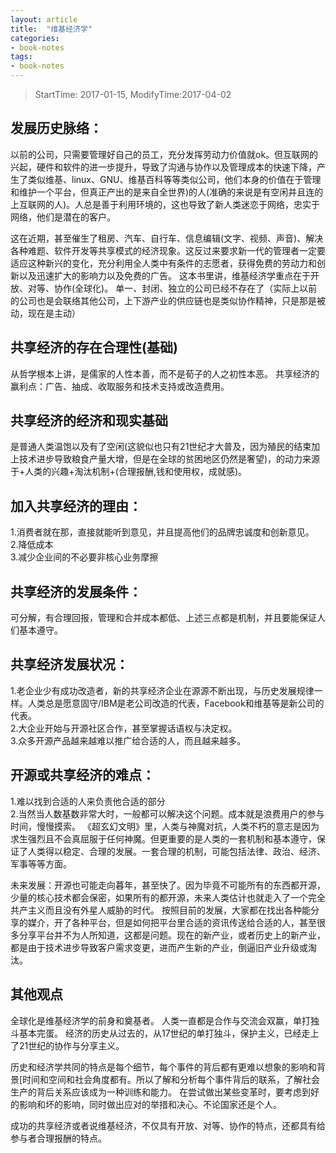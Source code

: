 ```yaml
---
layout: article
title:  "维基经济学"
categories:
- book-notes
tags:
- book-notes
---
```


> StartTime: 2017-01-15, ModifyTime:2017-04-02

<!---more--->

## 发展历史脉络：
以前的公司，只需要管理好自己的员工，充分发挥劳动力价值就ok。但互联网的兴起，硬件和软件的进一步提升，导致了沟通与协作以及管理成本的快速下降，产生了类似维基、linux、GNU、维基百科等等类似公司，他们本身的价值在于管理和维护一个平台，但真正产出的是来自全世界)的人(准确的来说是有空闲并且连的上互联网的人)。人总是善于利用环境的，这也导致了新人类迷恋于网络，忠实于网络，他们是潜在的客户。

这在近期，甚至催生了租房、汽车、自行车、信息编辑(文字、视频、声音)、解决各种难题、软件开发等共享模式的经济现象。这反过来要求新一代的管理者一定要适应这种新兴的变化，充分利用全人类中有条件的志愿者，获得免费的劳动力和创新以及迅速扩大的影响力以及免费的广告。
这本书里讲，维基经济学重点在于开放、对等、协作(全球化)。
单一、封闭、独立的公司已经不存在了（实际上以前的公司也是会联络其他公司，上下游产业的供应链也是类似协作精神，只是那是被动，现在是主动）

## 共享经济的存在合理性(基础)
从哲学根本上讲，是儒家的人性本善，而不是荀子的人之初性本恶。
共享经济的赢利点：广告、抽成、收取服务和技术支持或改造费用。

## 共享经济的经济和现实基础
是普通人类温饱以及有了空闲(这貌似也只有21世纪才大普及，因为殖民的结束加上技术进步导致粮食产量大增，但是在全球的贫困地区仍然是奢望)，的动力来源于+人类的兴趣+淘汰机制+(合理报酬,钱和使用权，成就感)。

## 加入共享经济的理由：
1.消费者就在那，直接就能听到意见，并且提高他们的品牌忠诚度和创新意见。  
2.降低成本   
3.减少企业间的不必要非核心业务摩擦

## 共享经济的发展条件：
可分解，有合理回报，管理和合并成本都低、上述三点都是机制，并且要能保证人们基本遵守。

## 共享经济发展状况：  
1.老企业少有成功改造者，新的共享经济企业在源源不断出现，与历史发展规律一样。人类总是愿意固守/IBM是老公司改造的代表，Facebook和维基等是新公司的代表。  
2.大企业开始与开源社区合作，甚至掌握话语权与决定权。  
3.众多开源产品越来越难以推广给合适的人，而且越来越多。

## 开源或共享经济的难点：
1.难以找到合适的人来负责他合适的部分  
2.当然当人数基数非常大时，一般都可以解决这个问题。成本就是浪费用户的参与时间，慢慢摸索。
《超玄幻文明》里，人类与神魔对抗，人类不朽的意志是因为求生强烈且不会真屈服于任何神魔。但更重要的是人类的一套机制和基本遵守，保证了人类得以稳定、合理的发展。一套合理的机制，可能包括法律、政治、经济、军事等等方面。

未来发展：开源也可能走向暮年，甚至快了。因为毕竟不可能所有的东西都开源，少量的核心技术都会保密，如果所有的都开源，未来人类估计也就走入了一个完全共产主义而且没有外星人威胁的时代。
按照目前的发展，大家都在找出各种能分享的媒介，开了各种平台，但是如何把平台里合适的资讯传送给合适的人，甚至很多分享平台并不为人所知道，这都是问题。现在的新产业，或者历史上的新产业，都是由于技术进步导致客户需求变更，进而产生新的产业，倒逼旧产业升级或淘汰。

## 其他观点
全球化是维基经济学的前身和奠基者。
人类一直都是合作与交流会双赢，单打独斗基本完蛋。
经济的历史从过去的，从17世纪的单打独斗，保护主义，已经走上了21世纪的协作与分享主义。

历史和经济学共同的特点是每个细节，每个事件的背后都有更难以想象的影响和背景[时间和空间和社会角度都有。所以了解和分析每个事件背后的联系，了解社会生产的背后关系应该成为一种训练和能力。
在尝试做出某些变革时，要考虑到好的影响和坏的影响，同时做出应对的举措和决心。不论国家还是个人。

成功的共享经济或者说维基经济，不仅具有开放、对等、协作的特点，还都具有给参与者合理报酬的特点。
